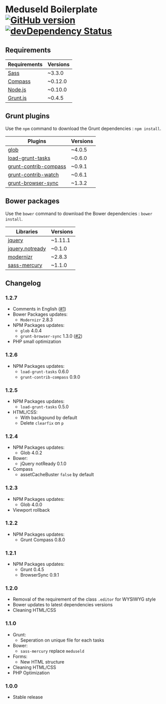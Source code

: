 # Meduseld Boilerplate [![GitHub version](https://badge.fury.io/gh/agenceepsilon%2Fmeduseld-boilerplate.png)](http://badge.fury.io/gh/agenceepsilon%2Fmeduseld-boilerplate) [![devDependency Status](https://david-dm.org/agenceepsilon/meduseld-boilerplate/dev-status.png)](https://david-dm.org/agenceepsilon/meduseld-boilerplate#info=devDependencies)

## Requirements

| Requirements                        | Versions |
| ----------------------------------- | -------- |
| [Sass](http://sass-lang.com)        | ~3.3.0   |
| [Compass](http://compass-style.org) | ~0.12.0  |
| [Node.js](http://nodejs.org)        | ~0.10.0  |
| [Grunt.js](http://gruntjs.com)      | ~0.4.5   |

## Grunt plugins

Use the ``npm`` command to download the Grunt dependencies : ``npm install``.

| Plugins                                                                   | Versions |
| ------------------------------------------------------------------------- | -------- |
| [glob](https://github.com/isaacs/node-glob)                               | ~4.0.5   |
| [load-grunt-tasks](https://github.com/sindresorhus/load-grunt-tasks)      | ~0.6.0   |
| [grunt-contrib-compass](https://github.com/gruntjs/grunt-contrib-compass) | ~0.9.1   |
| [grunt-contrib-watch](https://github.com/gruntjs/grunt-contrib-watch)     | ~0.6.1   |
| [grunt-browser-sync](https://github.com/shakyshane/grunt-browser-sync)    | ~1.3.2   |

## Bower packages

Use the ``bower`` command to download the Bower dependencies : ``bower install``.

| Libraries                                                     | Versions |
| ------------------------------------------------------------- | -------- |
| [jquery](http://jquery.com)                                   | ~1.11.1  |
| [jquery.notready](http://www.johansatge.fr/jquery-notready)   | ~0.1.0   |
| [modernizr](http://modernizr.com)                             | ~2.8.3   |
| [sass-mercury](https://github.com/agenceepsilon/sass-mercury) | ~1.1.0   |

## Changelog

### 1.2.7

* Comments in English ([#1](https://github.com/agenceepsilon/meduseld-boilerplate/issues/1))
* Bower Packages updates:
    * ``Modernizr`` 2.8.3
* NPM Packages updates:
    * ``glob`` 4.0.4
    * ``grunt-browser-sync`` 1.3.0 ([#2](https://github.com/agenceepsilon/meduseld-boilerplate/issues/2))
* PHP small optimization

### 1.2.6

* NPM Packages updates:
    * ``load-grunt-tasks`` 0.6.0
    * ``grunt-contrib-compass`` 0.9.0

### 1.2.5

* NPM Packages updates:
    * ``load-grunt-tasks`` 0.5.0
* HTML/CSS:
    * With backgound by default
    * Delete ``clearfix`` on ``p``

### 1.2.4

* NPM Packages updates:
    * Glob 4.0.2
* Bower:
    * jQuery notReady 0.1.0
* Compass
    * assetCacheBuster ``false`` by default

### 1.2.3

* NPM Packages updates:
    * Glob 4.0.0
* Viewport rollback

### 1.2.2

* NPM Packages updates:
    * Grunt Compass 0.8.0

### 1.2.1

* NPM Packages updates:
    * Grunt 0.4.5
    * BrowserSync 0.9.1

### 1.2.0

* Removal of the requirement of the class ``.editor`` for WYSIWYG style
* Bower updates to latest dependencies versions
* Cleaning HTML/CSS

### 1.1.0

* Grunt:
    * Seperation on unique file for each tasks
* Bower:
    * ``sass-mercury`` replace ``meduseld``
* Forms:
    * New HTML structure
* Cleaning HTML/CSS
* PHP Optimization

### 1.0.0

* Stable release